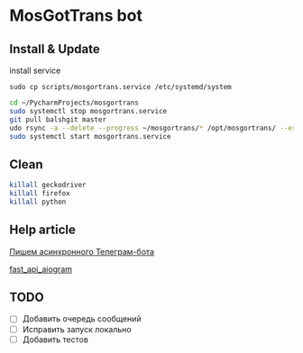 # MosGotTrans bot

## Install & Update

install service

    sudo cp scripts/mosgortrans.service /etc/systemd/system

```bash
cd ~/PycharmProjects/mosgortrans
sudo systemctl stop mosgortrans.service
git pull balshgit master
udo rsync -a --delete --progress ~/mosgortrans/* /opt/mosgortrans/ --exclude .git
sudo systemctl start mosgortrans.service
```

## Clean

```bash
killall geckodriver
killall firefox
killall python
```

## Help article

[Пишем асинхронного Телеграм-бота](https://habr.com/ru/company/kts/blog/598575/)

[fast_api_aiogram](https://programtalk.com/vs4/python/daya0576/he-weather-bot/telegram_bot/dependencies.py/)

## TODO

- [ ] Добавить очередь сообщений
- [ ] Исправить запуск локально
- [ ] Добавить тестов
